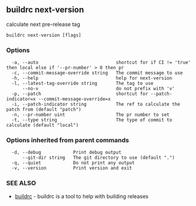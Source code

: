## buildrc next-version

calculate next pre-release tag

```
buildrc next-version [flags]
```

### Options

```
  -a, --auto                             shortcut for if CI != 'true' then local else if '--pr-number' > 0 then pr
  -c, --commit-message-override string   The commit message to use
  -h, --help                             help for next-version
  -l, --latest-tag-override string       The tag to use
      --no-v                             do not prefix with 'v'
  -p, --patch                            shortcut for --patch-indicator=x --commit-message-override=x
  -i, --patch-indicator string           The ref to calculate the patch from (default "patch")
  -n, --pr-number uint                   The pr number to set
  -t, --type string                      The type of commit to calculate (default "local")
```

### Options inherited from parent commands

```
  -d, --debug            Print debug output
      --git-dir string   The git directory to use (default ".")
  -q, --quiet            Do not print any output
  -v, --version          Print version and exit
```

### SEE ALSO

* [buildrc](buildrc.md)	 - buildrc is a tool to help with building releases

